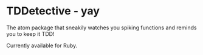 # TDDetective - yay

The atom package that sneakily watches you spiking functions and reminds you to keep it TDD!

Currently available for Ruby.

